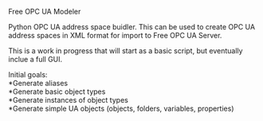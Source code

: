 Free OPC UA Modeler

Python OPC UA address space buidler. This can be used to create OPC UA address spaces in XML format for import to Free OPC UA Server.

This is a work in progress that will start as a basic script, but eventually inclue a full GUI.

Initial goals:  
*Generate aliases  
*Generate basic object types  
*Generate instances of object types  
*Generate simple UA objects (objects, folders, variables, properties)  
